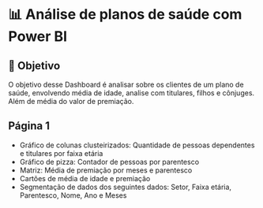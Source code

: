 # 📊 Análise de planos de saúde com Power BI

## 🚀 Objetivo
O objetivo desse Dashboard é analisar sobre os clientes de um plano de saúde, envolvendo média de idade, analise com titulares, filhos e cônjuges. Além de média do valor de premiação.

## Página 1
- Gráfico de colunas clusteirizados: Quantidade de pessoas dependentes e titulares por faixa etária
- Gráfico de pizza: Contador de pessoas por parentesco
- Matriz: Média de premiação por meses e parentesco
- Cartões  de média de idade e premiação
- Segmentação de dados dos seguintes dados: Setor, Faixa etária, Parentesco, Nome, Ano e Meses
